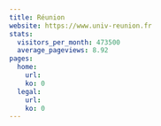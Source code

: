 ```yaml
---
title: Réunion
website: https://www.univ-reunion.fr
stats:
  visitors_per_month: 473500
  average_pageviews: 8.92
pages:
  home: 
    url: 
    ko: 0
  legal: 
    url: 
    ko: 0
---
```

